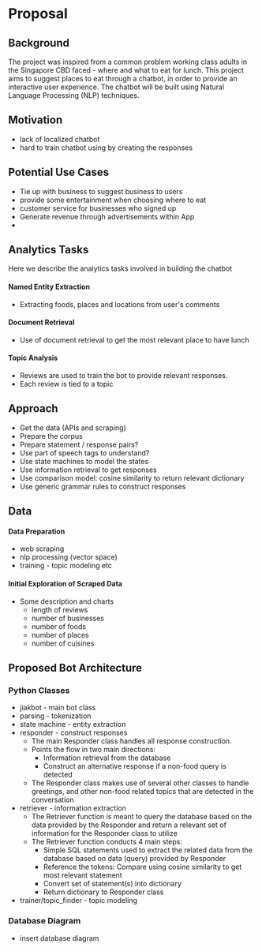 # Proposal

## Background
The project was inspired from a common problem working class adults in the Singapore CBD faced - where and what to eat for lunch. This project aims to suggest places to eat through a chatbot, in order to provide an interactive user experience. The chatbot will be built using Natural Language Processing (NLP) techniques.

## Motivation
* lack of localized chatbot
* hard to train chatbot using by creating the responses

## Potential Use Cases
* Tie up with business to suggest business to users
* provide some entertainment when choosing where to eat
* customer service for businesses who signed up
* Generate revenue through advertisements within App
* 

## Analytics Tasks
Here we describe the analytics tasks involved in building the chatbot

#### Named Entity Extraction
* Extracting foods, places and locations from user's comments

#### Document Retrieval
* Use of document retrieval to get the most relevant place to have lunch

#### Topic Analysis
* Reviews are used to train the bot to provide relevant responses.
* Each review is tied to a topic

## Approach
* Get the data (APIs and scraping)
* Prepare the corpus
* Prepare statement / response pairs?
* Use part of speech tags to understand?
* Use state machines to model the states
* Use information retrieval to get responses
* Use comparison model: cosine similarity to return relevant dictionary
* Use generic grammar rules to construct responses

## Data

#### Data Preparation
* web scraping
* nlp processing (vector space)
* training - topic modeling etc

#### Initial Exploration of Scraped Data
* Some description and charts
    * length of reviews
    * number of businesses
    * number of foods
    * number of places
    * number of cuisines

## Proposed Bot Architecture
### Python Classes
* jiakbot - main bot class
* parsing - tokenization
* state machine - entity extraction
* responder - construct responses
    * The main Responder class handles all response construction.
    * Points the flow in two main directions:
        * Information retrieval from the database
        * Construct an alternative response if a non-food query is detected
    * The Responder class makes use of several other classes to handle greetings, and other non-food related topics that are detected in the conversation
* retriever - information extraction
   * The Retriever function is meant to query the database based on the data provided by the Responder and return a relevant set of information for the Responder class to utilize
   * The Retriever function conducts 4 main steps:
      * Simple SQL statements used to extract the related data from the database based on data (query) provided by Responder
      * Reference the tokens: Compare using cosine similarity to get most relevant statement
      * Convert set of statement(s) into dictionary
      * Return dictionary to Responder class
* trainer/topic_finder - topic modeling

### Database Diagram
* insert database diagram
